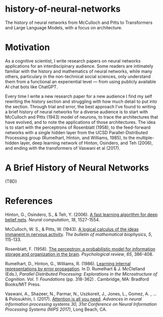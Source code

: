# history-of-neural-networks
The history of neural networks from McCulloch and Pitts to Transformers and Large Language Models, with a focus on architecture.


# Motivation
As a cognitive scientist, I write research papers on neural networks applications for an interdiscipinary audience. Some readers are intimately familiar with the history and mathematics of neural networks, while many others, particulary in the non-technical social sciences, only understand them from a functional an experiential level ― from using publicly available AI chat bots like ChatGPT.  

Every time I write a new research paper for a new audience I find my self rewriting the history section and struggling with how much detail to put into the section. Through trial and error, the best approach I've found to writing a brief history of neural networks for a diverse audience is to start with McCulloch and Pitts (1943) model of neurons, to trace the architectures that have evolved, and to note the applications of those architectures. The idea is to start with  the perceptrons of Rosenblatt (1958), to the feed-forward networks with a single hidden layer from the UCSD Parallel-Distributed Processing group (Rumelhart, Hinton, and Williams, 1985), to the multiple-hidden layer, deep learning network of Hinton, Osindero, and Teh (2006), and ending with the transformers of Vaswani et al (2017).


# A Brief History of Neural Networks 

(TBD)


# References

Hinton, G., Osindero, S., & Teh, Y. (2006). [A fast learning algorithm for deep belief nets](https://github.com/professorf/history-of-neural-networks/blob/master/papers/Hinton-Osindero-Teh-2006.pdf). _Neural computation_, _18_, 1527-1554.

McCulloch, W. S., & Pitts, W. (1943). [A logical calculus of the ideas immanent in nervous activity](https://github.com/professorf/history-of-neural-networks/blob/master/papers/mcculloch-pitts-1943.pdf). _The bulletin of mathematical biophysics_, _5_, 115-133.

Rosenblatt, F. (1958). [The perceptron: a probabilistic model for information storage and organization in the brain](https://github.com/professorf/history-of-neural-networks/blob/master/papers/rosenblatt-1958.pdf). _Psychological review_, _65_, 386-408.

Rumelhart, D., Hinton, G., Williams, R. (1986). [Learning internal representations by error propagation](https://github.com/professorf/history-of-neural-networks/blob/master/papers/Rumelhart-Hinton-Williams-1986.pdf). In D. Rumelhart & J. McClelland (Eds.), _Parallel Distributed Processing: Explorations in the Microstructure of Cognition. Vol. 1: Foundations_ (pp. 318-362) .
Cambridge, MA: Bradford Books/MIT Press.

Vaswani, A., Shazeer, N., Parmar, N., Uszkoreit, J., Jones, L., Gomez, A. , ... & Polosukhin, I. (2017). [Attention is all you need](https://github.com/professorf/history-of-neural-networks/blob/master/papers/vaswani-et-al-2017.pdf). _Advances in neural information processing systems 30, 31st Conference on Neural Information Processing Systems (NIPS 2017)_, Long Beach, CA.

